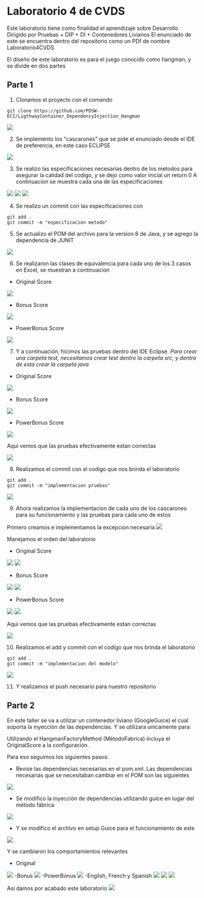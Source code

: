 # Laboratorio 4 de CVDS

Este laboratorio tiene como finalidad el aprendizaje sobre Desarrollo Dirigido por Pruebas + DIP + DI + Contenedores Livianos
El enunciado de este se encuentra dentro del repositorio como un PDf de nombre Laboratorio4CVDS

El diseño de este laboratorio es para el juego conocido como hangman, y se divide en dos partes

## Parte 1

1. Clonamos el proyecto con el comando
```
git clone https://github.com/PDSW-ECI/LigthwayContainer_DependencyInjection_Hangman
```

<img  src="https://github.com/JuanMunozD/CVDS4/blob/master/img/ClonarRepositorio.PNG">

2. Se implemento los "cascarones" que se pide el enunciado desde el IDE de preferencia, en este caso ECLIPSE

<img  src="https://github.com/JuanMunozD/CVDS4/blob/master/img/CascaronesDelModelo.PNG">

3. Se realizo las especificaciones necesarias dentro de los metodos para asegurar la calidad del codigo, y se dejo como valor inicial un return 0
A continuacion se muestra cada una de las especificaciones
<img  src="https://github.com/JuanMunozD/CVDS4/blob/master/img/EspecificacionOriginalScore.PNG">

<img  src="https://github.com/JuanMunozD/CVDS4/blob/master/img/EspecificacionBonusScore.PNG">

<img  src="https://github.com/JuanMunozD/CVDS4/blob/master/img/EspecificacionPowerBonusScore.PNG">

4. Se realizo un commit con las especificaciones con 
```
git add .
git commit -m "especificacion metodo"
```

5. Se actualizo el POM del archivo para la version 8 de Java, y se agrego la dependencia de JUNIT

<img  src="https://github.com/JuanMunozD/CVDS4/blob/master/img/ActualizarPOM.PNG">

6. Se realizaron las clases de equivalencia para cada uno de los 3 casos en Excel, se muestran a continuacion

- Original Score

<img  src="https://github.com/JuanMunozD/CVDS4/blob/master/img/ClasesEquivalencia1.PNG">

- Bonus Score

<img  src="https://github.com/JuanMunozD/CVDS4/blob/master/img/ClasesEquivalencia2.PNG">

- PowerBonus Score

<img  src="https://github.com/JuanMunozD/CVDS4/blob/master/img/ClasesEquivalencia3.PNG">

7. Y a continuación, hicimos las pruebas dentro del IDE Eclipse.
_Para crear una carpeta test, necesitamos crear test dentro la carpeta src, y dentro de esta crear la carpeta java_

- Original Score

<img  src="https://github.com/JuanMunozD/CVDS4/blob/master/img/PruebasOriginalScore.PNG">

- Bonus Score

<img  src="https://github.com/JuanMunozD/CVDS4/blob/master/img/PruebasBonusScore.PNG">

- PowerBonus Score

<img  src="https://github.com/JuanMunozD/CVDS4/blob/master/img/PruebasPowerBonusScore.PNG">

Aqui vemos que las pruebas efectivamente estan correctas

<img  src="https://github.com/JuanMunozD/CVDS4/blob/master/img/FuncionamientoPruebasCorrecto.PNG">

8. Realizamos el commit con el codigo que nos brinda el laboratorio

```
git add .
git commit -m "implementacion pruebas"
```

<img  src="https://github.com/JuanMunozD/CVDS4/blob/master/img/commitPruebas.PNG">

9. Ahora realizamos la implementacion de cada uno de los cascarones para su funcionamiento y las pruebas para cada uno de estos

Primero creamos e implementamos la excepcion necesaria
<img  src="https://github.com/JuanMunozD/CVDS4/blob/master/img/ExcepcionGameScore.PNG">

Manejamos el orden del laboratorio

- Original Score

<img  src="https://github.com/JuanMunozD/CVDS4/blob/master/img/OriginalScoreImplementacion.PNG">
<img  src="https://github.com/JuanMunozD/CVDS4/blob/master/img/PruebasOriginalScore2.PNG">

- Bonus Score

<img  src="https://github.com/JuanMunozD/CVDS4/blob/master/img/BonusScoreImplementacion.PNG">
<img  src="https://github.com/JuanMunozD/CVDS4/blob/master/img/PruebasBonusScore.PNG">

- PowerBonus Score

<img  src="https://github.com/JuanMunozD/CVDS4/blob/master/img/PowerBonusScoreImplementacion.PNG">
<img  src="https://github.com/JuanMunozD/CVDS4/blob/master/img/PruebasPowerBonusScore.PNG">

Aqui vemos que las pruebas efectivamente estan correctas

<img  src="https://github.com/JuanMunozD/CVDS4/blob/master/img/FuncionamientoCorrectoPruebas2.PNG">


10. Realizamos el add y commit con el codigo que nos brinda el laboratorio

```
git add .
git commit -m "implementacion del modelo"
```

<img  src="https://github.com/JuanMunozD/CVDS4/blob/master/img/commitFinal.PNG">

11. Y realizamos el push necesario para nuestro repositorio

## Parte 2

En este taller se va a utilizar un contenedor liviano (GoogleGuice) el cual soporta la inyección de las dependencias.
Y se utilizara unicamente para:

Utilizando el HangmanFactoryMethod (MétodoFabrica) incluya el OriginalScore a la configuración.

Para eso seguimos los siguientes pasos:
- Revise las dependencias necesarias en el pom.xml.
Las dependencias necesarias que se necesitaban cambiar en el POM son las siguientes

<img  src="https://github.com/JuanMunozD/CVDS4/blob/master/img/Pommodificado.PNG">

- Se modifico la inyección de dependencias utilizando guice en lugar del método fábrica

<img  src="https://github.com/JuanMunozD/CVDS4/blob/master/img/ConstruccionAtravesDeGuice.PNG">

- Y se modifico el archivo en setup Guice para el funcionamiento de este

<img  src="https://github.com/JuanMunozD/CVDS4/blob/master/img/hangmanGuice.PNG">

Y se cambiaron los comportamientos relevantes
- Original
<img  src="https://github.com/JuanMunozD/CVDS4/blob/master/img/injectOriginal.PNG">
-Bonus
<img  src="https://github.com/JuanMunozD/CVDS4/blob/master/img/injectBonus.PNG">
-PowerBonus
<img  src="https://github.com/JuanMunozD/CVDS4/blob/master/img/injectPowerBonus.PNG">
-English, French y Spanish
<img  src="https://github.com/JuanMunozD/CVDS4/blob/master/img/injectEnglish.PNG">
<img  src="https://github.com/JuanMunozD/CVDS4/blob/master/img/injectFrench.PNG">
<img  src="https://github.com/JuanMunozD/CVDS4/blob/master/img/injectSpanish.PNG">

Así damos por acabado este laboratorio
<img  src="https://github.com/JuanMunozD/CVDS4/blob/master/img/hangmanFinal.PNG">
